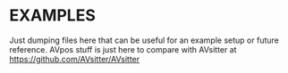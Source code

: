 # EXAMPLES

Just dumping files here that can be useful for an example setup or future reference.
AVpos stuff is just here to compare with AVsitter at https://github.com/AVsitter/AVsitter
